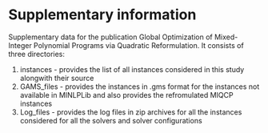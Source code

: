 # Supplementary information
Supplementary data for the publication Global Optimization of Mixed-Integer Polynomial Programs via Quadratic Reformulation.
It consists of three directories:
1. instances - provides the list of all instances considered in this study alongwith their source
2. GAMS_files - provides the instances in .gms format for the instances not available in MINLPLib and also provides the refromulated MIQCP instances
3. Log_files - provides the log files in zip archives for all the instances considered for all the solvers and solver configurations
